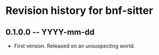 # Revision history for bnf-sitter

## 0.1.0.0 -- YYYY-mm-dd

* First version. Released on an unsuspecting world.
